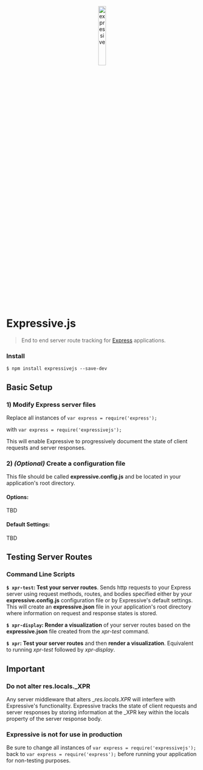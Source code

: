 <p align="center"><a href='http://expressivejs.io/'><img alt="expressive" src="https://raw.githubusercontent.com/venogram/ExpressiveJS/master/gui/report/public/images/blackEXPRLogo@2x.png" height="20%" width="20%"></a></p>




# Expressive.js
> End to end server route tracking for [Express](https://expressjs.com/) applications.



### Install
```$ npm install expressivejs --save-dev```



## Basic Setup

### 1) Modify Express server files
Replace all instances of  ```var express = require('express');```

with ```var express = require('expressivejs');```

This will enable Expressive to progressively document the state of client requests and server responses.


### 2) *(Optional)* Create a configuration file

This file should be called __expressive.config.js__ and be located in your application's root directory.

#### Options:
TBD

#### Default Settings:
TBD



## Testing Server Routes

### Command Line Scripts

__```$ xpr-test```: Test your server routes__.  Sends http requests to your Express server using request methods, routes, and bodies specified either by your __expressive.config.js__ configuration file or by Expressive's default settings.  This will create an __expressive.json__ file in your application's root directory where information on request and response states is stored.

__```$ xpr-display```: Render a visualization__ of your server routes based on the __expressive.json__ file created from the *xpr-test* command.

__```$ xpr```: Test your server routes__ and then __render a visualization__.  Equivalent to running *xpr-test* followed by *xpr-display*.



## Important

### Do not alter res.locals._XPR
Any server middleware that alters __res.locals._XPR__ will interfere with Expressive's functionality.  Expressive tracks the state of client requests and server responses by storing information at the _XPR key within the locals property of the server response body.

### Expressive is not for use in production
Be sure to change all instances of ```var express = require('expressivejs');``` back to ```var express = require('express');``` before running your application for non-testing purposes.